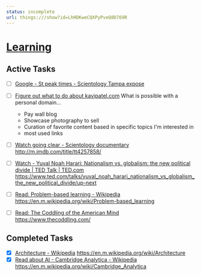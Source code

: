 ```yaml
---
status: incomplete
url: things:///show?id=LhHDKweCQXPyPveQ8D769R
---
```


# [Learning](things:///show?id=LhHDKweCQXPyPveQ8D769R)

## Active Tasks

- [ ] [Google - St peak times - Scientology Tampa expose](things:///show?id=6iAxsutyLWHHmPUskZEHCP)
- [ ] [Figure out what to do about kavipatel.com](things:///show?id=M9uMSCpNYEc2LYcf7LPEEk)
	What is possible with a personal domain... 
	
	- Pay wall blog
	- Showcase photography to sell
	- Curation of favorite content based in specific topics I'm interested in 
	- most used links 
- [ ] [Watch going clear - Scientology documentary ](things:///show?id=R9sU7tjpFuu6Q76ym2pXtA)
	http://m.imdb.com/title/tt4257858/
- [ ] [Watch - Yuval Noah Harari: Nationalism vs. globalism: the new political divide | TED Talk | TED.com](things:///show?id=E4z63nLfdumkj3bmwn2GP6)
	https://www.ted.com/talks/yuval_noah_harari_nationalism_vs_globalism_the_new_political_divide/up-next
- [ ] [Read: Problem-based learning - Wikipedia](things:///show?id=CbkmGYmCUKP8jB4evTn3Ea)
	https://en.m.wikipedia.org/wiki/Problem-based_learning
- [ ] [Read: The Coddling of the American Mind](things:///show?id=RDDTYhJCiC62kNLgYwHsxa)
	https://www.thecoddling.com/

## Completed Tasks

- [x] [Architecture - Wikipedia](things:///show?id=TU6kZznLztGnPYHQzSVkWe)
	https://en.m.wikipedia.org/wiki/Architecture
- [x] [Read about AI - Cambridge Analytica - Wikipedia](things:///show?id=Ar2PUfMZ6wVHUWnsZ2GXyw)
	https://en.m.wikipedia.org/wiki/Cambridge_Analytica